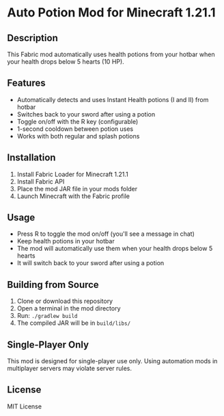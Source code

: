 # Auto Potion Mod for Minecraft 1.21.1

## Description
This Fabric mod automatically uses health potions from your hotbar when your health drops below 5 hearts (10 HP).

## Features
- Automatically detects and uses Instant Health potions (I and II) from hotbar
- Switches back to your sword after using a potion
- Toggle on/off with the R key (configurable)
- 1-second cooldown between potion uses
- Works with both regular and splash potions

## Installation
1. Install Fabric Loader for Minecraft 1.21.1
2. Install Fabric API
3. Place the mod JAR file in your mods folder
4. Launch Minecraft with the Fabric profile

## Usage
- Press R to toggle the mod on/off (you'll see a message in chat)
- Keep health potions in your hotbar
- The mod will automatically use them when your health drops below 5 hearts
- It will switch back to your sword after using a potion

## Building from Source
1. Clone or download this repository
2. Open a terminal in the mod directory
3. Run: `./gradlew build`
4. The compiled JAR will be in `build/libs/`

## Single-Player Only
This mod is designed for single-player use only. Using automation mods in multiplayer servers may violate server rules.

## License
MIT License
